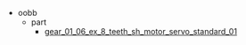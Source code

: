 * oobb
  * part
    * [gear_01_06_ex_8_teeth_sh_motor_servo_standard_01](oobb/part/gear_01_06_ex_8_teeth_sh_motor_servo_standard_01)
